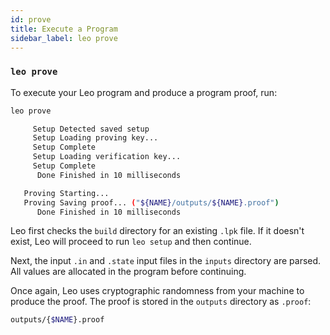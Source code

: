 ```yaml
---
id: prove
title: Execute a Program
sidebar_label: leo prove
---
```


### `leo prove`

To execute your Leo program and produce a program proof, run:
```bash
leo prove
```
```bash title="console output:"
     Setup Detected saved setup
     Setup Loading proving key...
     Setup Complete
     Setup Loading verification key...
     Setup Complete
      Done Finished in 10 milliseconds

   Proving Starting...
   Proving Saving proof... ("${NAME}/outputs/${NAME}.proof")
      Done Finished in 10 milliseconds
```

Leo first checks the `build` directory for an existing `.lpk` file. If it doesn't exist, Leo will proceed to run `leo setup` and then continue.

Next, the input `.in` and `.state` input files in the `inputs` directory are parsed. All values are allocated in the program before continuing.

Once again, Leo uses cryptographic randomness from your machine to produce the proof. The proof is stored in the `outputs` directory as `.proof`:

```bash
outputs/{$NAME}.proof
```